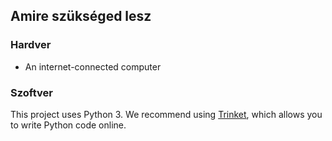## Amire szükséged lesz

### Hardver

+ An internet-connected computer

### Szoftver

This project uses Python 3. We recommend using [Trinket](https://trinket.io/), which allows you to write Python code online.